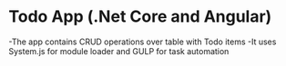 # Todo App (.Net Core and Angular)
-The app contains CRUD operations over table with Todo items
-It uses System.js for module loader and GULP for task automation 
